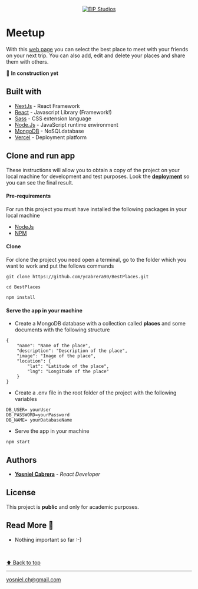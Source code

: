 <p align="center">
  <a href="https://eip-my-summary.web.app/"
    ><img
      src="https://eip-my-summary.herokuapp.com/images/logo"
      alt="EIP Studios"
     />
  </a>
</p>



# Meetup
With this [web page](https://eip-best-places.vercel.app/) you can select the best place to meet with your friends on your next trip. You can also add, edit and delete your places and share them with others.

🦾 **In construction yet**

## Built with
* [NextJs](https://nextjs.org/docs/getting-started) - React Framework
* [React](https://es.reactjs.org/docs/getting-started.html) - Javascript Library (Framework!)
* [Sass](https://sass-lang.com/) - CSS extension language
* [Node.Js](https://nodejs.org/en/docs/) - JavaScript runtime environment
* [MongoDB](https://www.mongodb.com/atlas) - NoSQLdatabase
* [Vercel](https://vercel.com/solutions/nextjs) - Deployment platform
  


## Clone and run app
These instructions will allow you to obtain a copy of the project on your local machine for development and test purposes.
Look the [**deployment**](https://eip-best-places.vercel.app/) so you can see the final result.


#### Pre-requirements
For run this project you must have installed the following packages in your local machine

* [NodeJs](https://nodejs.org/en/) 
* [NPM](https://docs.npmjs.com/downloading-and-installing-node-js-and-npm)

#### Clone
For clone the project you need open a terminal, go to the folder which you want to work and put the follows commands
```
git clone https://github.com/ycabrera90/BestPlaces.git

cd BestPlaces

npm install
```

#### Serve the app in your machine
* Create a MongoDB database with a collection called **places** and some documents with the following structure
```
{
    "name": "Name of the place",
    "description": "Description of the place",
    "image": "Image of the place",
    "location": {
        "lat": "Latitude of the place",
        "lng": "Longitude of the place"
    }
}
```
* Create a .env file in the root folder of the project with the following variables
```
DB_USER= yourUser
DB_PASSWORD=yourPassword
DB_NAME= yourDatabaseName
```


 * Serve the app in your machine
  
```
npm start
```

## Authors
* [**Yosniel Cabrera**](https://www.linkedin.com/in/eip-studios/) - *React Developer* 
  
## License
This project is **public** and only for academic purposes.

## Read More 🎁
* Nothing important so far  :-)

<br>

[⬆ Back to top](#meetup)<br>
  
---
yosniel.ch@gmail.com

